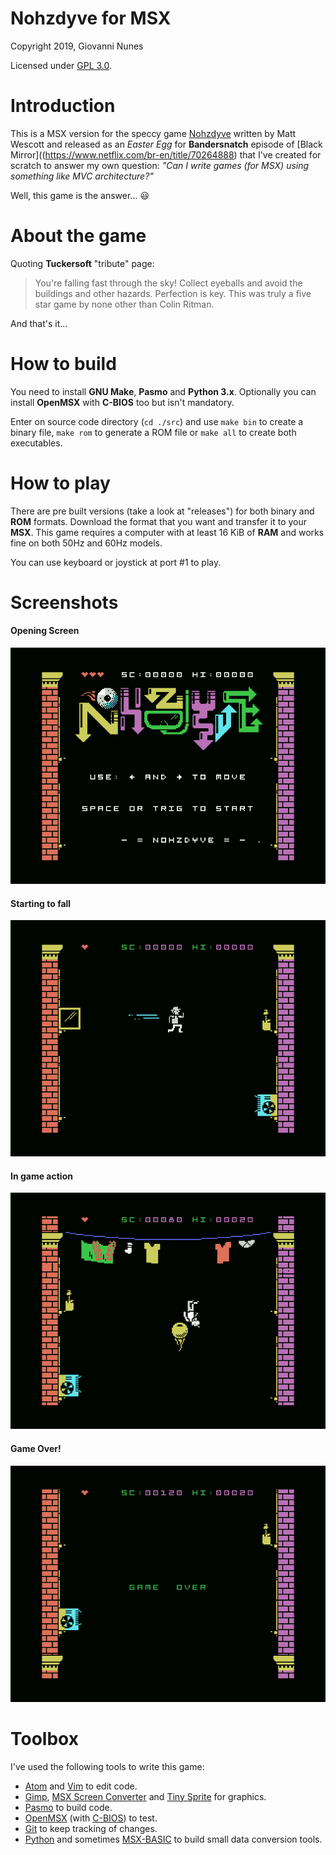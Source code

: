 Nohzdyve for MSX 
===
Copyright 2019, Giovanni Nunes

Licensed under [GPL 3.0](LICENSE).

# Introduction
This is a MSX version for the speccy game [Nohzdyve](https://tuckersoft.net/ealing20541/nohzdyve/) written by Matt Wescott and released as an _Easter Egg_ for **Bandersnatch** episode of [Black Mirror]((https://www.netflix.com/br-en/title/70264888) that I've created for scratch to answer my own question: _"Can I write games (for MSX) using something like MVC architecture?"_

Well, this game is the answer... :smiley:

# About the game
Quoting **Tuckersoft** "tribute" page:

> You're falling fast through the sky! Collect eyeballs and
> avoid the buildings and other hazards. Perfection is key.
> This was truly a five star game by none other than Colin
> Ritman.

And that's it...

# How to build
You need to install **GNU Make**, **Pasmo** and **Python 3.x**. Optionally you can install **OpenMSX** with **C-BIOS** too but isn't mandatory.

Enter on source code directory (`cd ./src`) and use `make bin` to create a binary file, `make rom` to generate a ROM file or `make all` to create both executables.

# How to play
There are pre built versions (take a look at "releases") for both binary and **ROM** formats. Download the format that you want and transfer it to your **MSX**. This game requires a computer with at least 16 KiB of **RAM** and works fine on both 50Hz and 60Hz models.

You can use keyboard or joystick at port \#1 to play.

# Screenshots

#### Opening Screen
![](pictures/nohzdyve_1.png)

#### Starting to fall
![](pictures/nohzdyve_2.png)

#### In game action
![](pictures/nohzdyve_3.png)

#### Game Over!
![](pictures/nohzdyve_4.png)

# Toolbox
I've used the following tools to write this game:
- [Atom](https://www.atom.io) and [Vim](https://www.vim.org) to edit code.
- [Gimp](https://www.gimp.org), [MSX Screen Converter](http://msx.jannone.org/conv/) and [Tiny Sprite](http://msx.jannone.org/tinysprite/tinysprite.html) for graphics.
- [Pasmo](https://pasmo.speccy.org/) to build code.
- [OpenMSX](http://openmsx.org/) (with [C-BIOS](http://cbios.sourceforge.net/)) to test.
- [Git](https://www.git-scm.org) to keep tracking of changes.
- [Python](https://www.python.org/) and sometimes [MSX-BASIC](https://en.wikipedia.org/wiki/MSX_BASIC) to build small data conversion tools.
